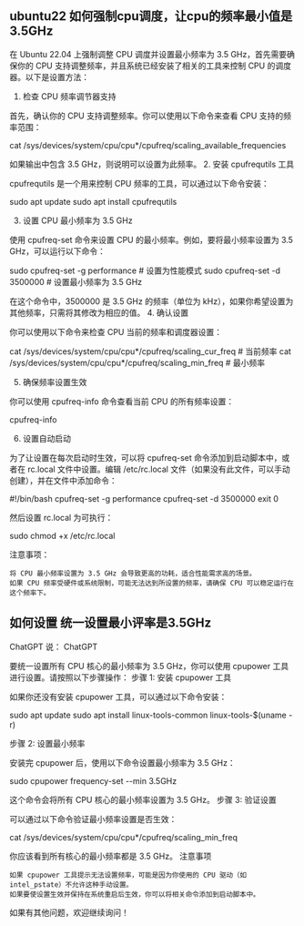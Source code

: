 ## ubuntu22 如何强制cpu调度，让cpu的频率最小值是3.5GHz
在 Ubuntu 22.04 上强制调整 CPU 调度并设置最小频率为 3.5 GHz，首先需要确保你的 CPU 支持调整频率，并且系统已经安装了相关的工具来控制 CPU 的调度器。以下是设置方法：
1. 检查 CPU 频率调节器支持

首先，确认你的 CPU 支持调整频率。你可以使用以下命令来查看 CPU 支持的频率范围：

cat /sys/devices/system/cpu/cpu*/cpufreq/scaling_available_frequencies

如果输出中包含 3.5 GHz，则说明可以设置为此频率。
2. 安装 cpufrequtils 工具

cpufrequtils 是一个用来控制 CPU 频率的工具，可以通过以下命令安装：

sudo apt update
sudo apt install cpufrequtils

3. 设置 CPU 最小频率为 3.5 GHz

使用 cpufreq-set 命令来设置 CPU 的最小频率。例如，要将最小频率设置为 3.5 GHz，可以运行以下命令：

sudo cpufreq-set -g performance  # 设置为性能模式
sudo cpufreq-set -d 3500000     # 设置最小频率为 3.5 GHz

在这个命令中，3500000 是 3.5 GHz 的频率（单位为 kHz），如果你希望设置为其他频率，只需将其修改为相应的值。
4. 确认设置

你可以使用以下命令来检查 CPU 当前的频率和调度器设置：

cat /sys/devices/system/cpu/cpu*/cpufreq/scaling_cur_freq  # 当前频率
cat /sys/devices/system/cpu/cpu*/cpufreq/scaling_min_freq  # 最小频率

5. 确保频率设置生效

你可以使用 cpufreq-info 命令查看当前 CPU 的所有频率设置：

cpufreq-info

6. 设置自动启动

为了让设置在每次启动时生效，可以将 cpufreq-set 命令添加到启动脚本中，或者在 rc.local 文件中设置。编辑 /etc/rc.local 文件（如果没有此文件，可以手动创建），并在文件中添加命令：

#!/bin/bash
cpufreq-set -g performance
cpufreq-set -d 3500000
exit 0

然后设置 rc.local 为可执行：

sudo chmod +x /etc/rc.local

注意事项：

    将 CPU 最小频率设置为 3.5 GHz 会导致更高的功耗，适合性能需求高的场景。
    如果 CPU 频率受硬件或系统限制，可能无法达到所设置的频率，请确保 CPU 可以稳定运行在这个频率下。



## 如何设置 统一设置最小评率是3.5GHz


ChatGPT 说：
ChatGPT

要统一设置所有 CPU 核心的最小频率为 3.5 GHz，你可以使用 cpupower 工具进行设置。请按照以下步骤操作：
步骤 1: 安装 cpupower 工具

如果你还没有安装 cpupower 工具，可以通过以下命令安装：

sudo apt update
sudo apt install linux-tools-common linux-tools-$(uname -r)

步骤 2: 设置最小频率

安装完 cpupower 后，使用以下命令设置最小频率为 3.5 GHz：

sudo cpupower frequency-set --min 3.5GHz

这个命令会将所有 CPU 核心的最小频率设置为 3.5 GHz。
步骤 3: 验证设置

可以通过以下命令验证最小频率设置是否生效：

cat /sys/devices/system/cpu/cpu*/cpufreq/scaling_min_freq

你应该看到所有核心的最小频率都是 3.5 GHz。
注意事项

    如果 cpupower 工具提示无法设置频率，可能是因为你使用的 CPU 驱动（如 intel_pstate）不允许这种手动设置。
    如果要使设置生效并保持在系统重启后生效，你可以将相关命令添加到启动脚本中。

如果有其他问题，欢迎继续询问！